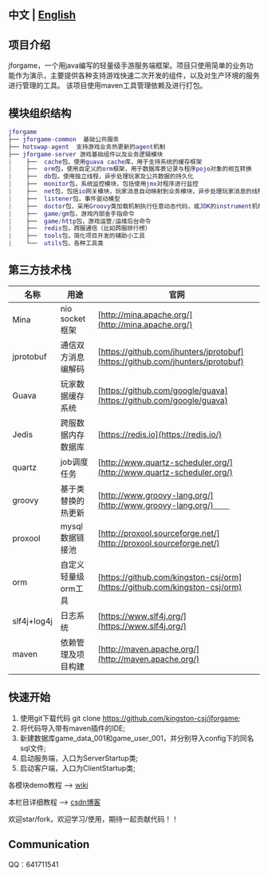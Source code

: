   ## 中文 | [English](README.md)  
  
  ## 项目介绍　　
  jforgame，一个用java编写的轻量级手游服务端框架。项目只使用简单的业务功能作为演示，主要提供各种支持游戏快速二次开发的组件，以及对生产环境的服务进行管理的工具。
  该项目使用maven工具管理依赖及进行打包。

  ## 模块组织结构  
  ``` lua
  jforgame
  ├── jforgame-common  基础公共服务  
  ├── hotswap-agent  支持游戏业务热更新的agent机制  
  ├── jforgame-server 游戏基础组件以及业务逻辑模块  
  |    ├──  cache包，使用guava cache库，用于支持系统的缓存框架  
  |    ├──  orm包，使用自定义的orm框架，用于数据库表记录与程序pojo对象的相互转换  
  |    ├──  db包，使用独立线程，异步处理玩家及公共数据的持久化  
  |    ├──  monitor包，系统监控模块，包括使用jmx对程序进行监控  
  |    ├──  net包，包括io网关模块，玩家消息自动映射到业务模块，异步处理玩家消息的线程模型  
  |    ├──  listener包，事件驱动模型  
  |    ├──  doctor包，采用Groovy类加载机制执行任意动态代码，或JDK的instrument机制修改类方法体  
  |    ├──  game/gm包，游戏内部金手指命令  
  |    ├──  game/http包，游戏运营/运维后台命令  
  |    ├──  redis包，跨服通信（比如跨服排行榜）  
  |    ├──  tools包，简化项目开发的辅助小工具  
  |    └──  utils包，各种工具类    
  ```  

  
  ## 第三方技术栈 
  名称 | 用途 | 官网  
  ----|------|----     
  Mina | nio socket 框架 | [http://mina.apache.org/](http://mina.apache.org/)  
  jprotobuf | 通信双方消息编解码 | [https://github.com/jhunters/jprotobuf](https://github.com/jhunters/jprotobuf)  
  Guava | 玩家数据缓存系统 | [https://github.com/google/guava](https://github.com/google/guava)  
  Jedis | 跨服数据内存数据库 | [https://redis.io](https://redis.io/)  
  quartz | job调度任务 | [http://www.quartz-scheduler.org/](http://www.quartz-scheduler.org/) 
  groovy | 基于类替换的热更新 | [http://www.groovy-lang.org/](http://www.groovy-lang.org/)　　  
  proxool | mysql数据链接池 | [http://proxool.sourceforge.net/](http://proxool.sourceforge.net/)  
  orm | 自定义轻量级orm工具 | [https://github.com/kingston-csj/orm](https://github.com/kingston-csj/orm) 
  slf4j+log4j | 日志系统 | [https://www.slf4j.org/](https://www.slf4j.org/)  
  maven | 依赖管理及项目构建 | [http://maven.apache.org/](http://maven.apache.org/)  


  ## 快速开始  
  1. 使用git下载代码 git clone https://github.com/kingston-csj/jforgame;  
  2. 将代码导入带有maven插件的IDE;  
  3. 新建数据库game_data_001和game_user_001，并分别导入config下的同名sql文件;  
  4. 启动服务端，入口为ServerStartup类;  
  5. 启动客户端，入口为ClientStartup类;


  各模块demo教程 --> [wiki](https://github.com/kingston-csj/jforgame/wiki)  

  本栏目详细教程 --> [csdn博客](http://blog.csdn.net/column/details/16043.html)

  欢迎star/fork，欢迎学习/使用，期待一起贡献代码！！

  ## Communication
  QQ：641711541
  
